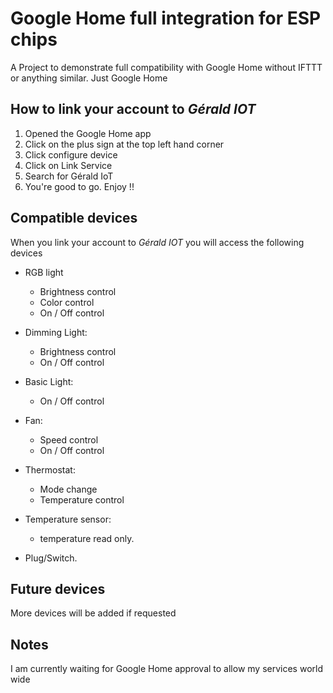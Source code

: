 # Google Home full integration for ESP chips

A Project to demonstrate full compatibility with Google Home without IFTTT or anything similar. Just Google Home

## How to link your account to *Gérald IOT*

1. Opened the Google Home app
1. Click on the plus sign at the top left hand corner
1. Click configure device
1. Click on Link Service
1. Search for Gérald IoT
1. You're good to go. Enjoy !!


## Compatible devices
When you link your account to *Gérald IOT* you will access the following devices

- RGB light
    - Brightness control
    - Color control
    - On / Off control
    
- Dimming Light:
    - Brightness control
    - On / Off control
    
- Basic Light:
    - On / Off control

- Fan:
    - Speed control
    - On / Off control


- Thermostat:
    - Mode change
    - Temperature control

- Temperature sensor:
    - temperature read only.

- Plug/Switch.


## Future devices
More devices will be added if requested


## Notes
I am currently waiting for Google Home approval to allow my services world wide
